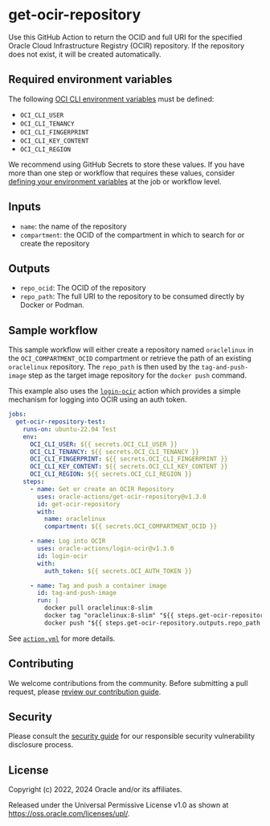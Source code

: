 # get-ocir-repository

Use this GitHub Action to return the OCID and full URI for the specified Oracle Cloud Infrastructure Registry (OCIR)
repository. If the repository does not exist, it will be created automatically.

## Required environment variables

The following [OCI CLI environment variables][1] must be defined:

- `OCI_CLI_USER`
- `OCI_CLI_TENANCY`
- `OCI_CLI_FINGERPRINT`
- `OCI_CLI_KEY_CONTENT`
- `OCI_CLI_REGION`

We recommend using GitHub Secrets to store these values. If you have more than one step or workflow that requires these
values, consider [defining your environment variables][2] at the job or workflow level.

## Inputs

- `name`: the name of the repository
- `compartment`: the OCID of the compartment in which to search for or create the repository

## Outputs

- `repo_ocid`: The OCID of the repository
- `repo_path`: The full URI to the repository to be consumed directly by Docker or Podman.

## Sample workflow

This sample workflow will either create a repository named `oraclelinux` in the `OCI_COMPARTMENT_OCID` compartment or
retrieve the path of an existing `oraclelinux` repository. The `repo_path` is then used by the `tag-and-push-image` step
as the target image repository for the `docker push` command.

This example also uses the [`login-ocir`][3] action which provides a simple mechanism for logging into OCIR using an
auth token.

```yaml
jobs:
  get-ocir-repository-test:
    runs-on: ubuntu-22.04 Test
    env:
      OCI_CLI_USER: ${{ secrets.OCI_CLI_USER }}
      OCI_CLI_TENANCY: ${{ secrets.OCI_CLI_TENANCY }}
      OCI_CLI_FINGERPRINT: ${{ secrets.OCI_CLI_FINGERPRINT }}
      OCI_CLI_KEY_CONTENT: ${{ secrets.OCI_CLI_KEY_CONTENT }}
      OCI_CLI_REGION: ${{ secrets.OCI_CLI_REGION }}
    steps:
      - name: Get or create an OCIR Repository
        uses: oracle-actions/get-ocir-repository@v1.3.0
        id: get-ocir-repository
        with:
          name: oraclelinux
          compartment: ${{ secrets.OCI_COMPARTMENT_OCID }}

      - name: Log into OCIR
        uses: oracle-actions/login-ocir@v1.3.0
        id: login-ocir
        with:
          auth_token: ${{ secrets.OCI_AUTH_TOKEN }}

      - name: Tag and push a container image
        id: tag-and-push-image
        run: |
          docker pull oraclelinux:8-slim
          docker tag "oraclelinux:8-slim" "${{ steps.get-ocir-repository.outputs.repo_path }}:8-slim"
          docker push "${{ steps.get-ocir-repository.outputs.repo_path }}:8-slim"
```

See [`action.yml`](./action.yml) for more details.

## Contributing

We welcome contributions from the community. Before submitting a pull request, please
[review our contribution guide](./CONTRIBUTING.md).

## Security

Please consult the [security guide](./SECURITY.md) for our responsible security vulnerability disclosure process.

## License

Copyright (c) 2022, 2024 Oracle and/or its affiliates.

Released under the Universal Permissive License v1.0 as shown at <https://oss.oracle.com/licenses/upl/>.

[1]: https://docs.oracle.com/en-us/iaas/Content/API/SDKDocs/clienvironmentvariables.htm
[2]: https://docs.github.com/en/actions/learn-github-actions/environment-variables
[3]: https://github.com/oracle-actions/login-ocir
